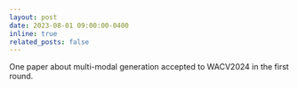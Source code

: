 ```yaml
---
layout: post
date: 2023-08-01 09:00:00-0400
inline: true
related_posts: false
---
```


One paper about multi-modal generation accepted to WACV2024 in the first round.